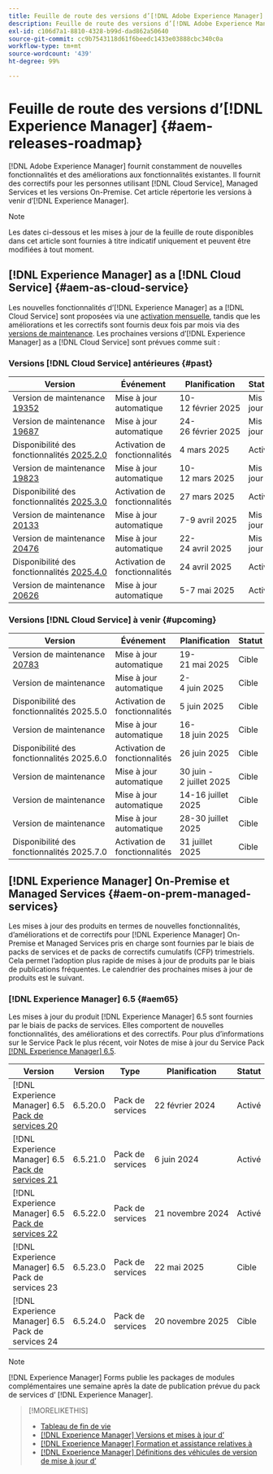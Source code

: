 ```yaml
---
title: Feuille de route des versions d’[!DNL Adobe Experience Manager]
description: Feuille de route des versions d’[!DNL Adobe Experience Manager]
exl-id: c106d7a1-8810-4328-b99d-dad862a50640
source-git-commit: cc9b7543118d61f6beedc1433e03888cbc340c0a
workflow-type: tm+mt
source-wordcount: '439'
ht-degree: 99%

---
```



# Feuille de route des versions d’[!DNL Experience Manager] {#aem-releases-roadmap}

[!DNL Adobe Experience Manager] fournit constamment de nouvelles fonctionnalités et des améliorations aux fonctionnalités existantes. Il fournit des correctifs pour les personnes utilisant [!DNL Cloud Service], Managed Services et les versions On-Premise. Cet article répertorie les versions à venir d’[!DNL Experience Manager].

>[!NOTE]
>
>Les dates ci-dessous et les mises à jour de la feuille de route disponibles dans cet article sont fournies à titre indicatif uniquement et peuvent être modifiées à tout moment.

## [!DNL Experience Manager] as a [!DNL Cloud Service] {#aem-as-cloud-service}

Les nouvelles fonctionnalités d’[!DNL Experience Manager] as a [!DNL Cloud Service] sont proposées via une [activation mensuelle](https://experienceleague.adobe.com/fr/docs/experience-manager-cloud-service/content/release-notes/release-notes/release-notes-current), tandis que les améliorations et les correctifs sont fournis deux fois par mois via des [versions de maintenance](https://experienceleague.adobe.com/fr/docs/experience-manager-cloud-service/content/release-notes/maintenance/latest).
Les prochaines versions d’[!DNL Experience Manager] as a [!DNL Cloud Service] sont prévues comme suit :

### Versions [!DNL Cloud Service] antérieures {#past}

| Version | Événement | Planification | Statut |
|---|---|---|---|
| Version de maintenance [19352](https://experienceleague.adobe.com/fr/docs/experience-manager-cloud-service/content/release-notes/maintenance/2025/2025-2-0#19352) | Mise à jour automatique | 10-12 février 2025 | Mis à jour |
| Version de maintenance [19687](https://experienceleague.adobe.com/fr/docs/experience-manager-cloud-service/content/release-notes/maintenance/2025/2025-2-0#19687) | Mise à jour automatique | 24-26 février 2025 | Mis à jour |
| Disponibilité des fonctionnalités [2025.2.0](https://experienceleague.adobe.com/fr/docs/experience-manager-cloud-service/content/release-notes/release-notes/2025/release-notes-2025-2-0) | Activation de fonctionnalités | 4 mars 2025 | Activé |
| Version de maintenance [19823](https://experienceleague.adobe.com/fr/docs/experience-manager-cloud-service/content/release-notes/maintenance/2025/2025-3-0#19823) | Mise à jour automatique | 10-12 mars 2025 | Mis à jour |
| Disponibilité des fonctionnalités [2025.3.0](https://experienceleague.adobe.com/fr/docs/experience-manager-cloud-service/content/release-notes/release-notes/2025/release-notes-2025-3-0) | Activation de fonctionnalités | 27 mars 2025 | Activé |
| Version de maintenance [20133](https://experienceleague.adobe.com/fr/docs/experience-manager-cloud-service/content/release-notes/maintenance/2025/2025-4-0#20133) | Mise à jour automatique | 7-9 avril 2025 | Mis à jour |
| Version de maintenance [20476](https://experienceleague.adobe.com/fr/docs/experience-manager-cloud-service/content/release-notes/maintenance/2025/2025-4-0#20476) | Mise à jour automatique | 22-24 avril 2025 | Mis à jour |
| Disponibilité des fonctionnalités [2025.4.0](https://experienceleague.adobe.com/fr/docs/experience-manager-cloud-service/content/release-notes/release-notes/release-notes-current) | Activation de fonctionnalités | 24 avril 2025 | Activé |
| Version de maintenance [20626](https://experienceleague.adobe.com/fr/docs/experience-manager-cloud-service/content/release-notes/maintenance/2025/2025-5-0#20626) | Mise à jour automatique | 5-7 mai 2025 | Activé |

### Versions [!DNL Cloud Service] à venir {#upcoming}

| Version | Événement | Planification | Statut |
|---|---|---|---|
| Version de maintenance [20783](https://experienceleague.adobe.com/fr/docs/experience-manager-cloud-service/content/release-notes/maintenance/latest) | Mise à jour automatique | 19-21 mai 2025 | Cible |
| Version de maintenance | Mise à jour automatique | 2-4 juin 2025 | Cible |
| Disponibilité des fonctionnalités 2025.5.0 | Activation de fonctionnalités | 5 juin 2025 | Cible |
| Version de maintenance | Mise à jour automatique | 16-18 juin 2025 | Cible |
| Disponibilité des fonctionnalités 2025.6.0 | Activation de fonctionnalités | 26 juin 2025 | Cible |
| Version de maintenance | Mise à jour automatique | 30 juin - 2 juillet 2025 | Cible |
| Version de maintenance | Mise à jour automatique | 14-16 juillet 2025 | Cible |
| Version de maintenance | Mise à jour automatique | 28-30 juillet 2025 | Cible |
| Disponibilité des fonctionnalités 2025.7.0 | Activation de fonctionnalités | 31 juillet 2025 | Cible |

## [!DNL Experience Manager] On-Premise et Managed Services {#aem-on-prem-managed-services}

Les mises à jour des produits en termes de nouvelles fonctionnalités, d’améliorations et de correctifs pour [!DNL Experience Manager] On-Premise et Managed Services pris en charge sont fournies par le biais de packs de services et de packs de correctifs cumulatifs (CFP) trimestriels. Cela permet l’adoption plus rapide de mises à jour de produits par le biais de publications fréquentes. Le calendrier des prochaines mises à jour de produits est le suivant.

### [!DNL Experience Manager] 6.5 {#aem65}

Les mises à jour du produit [!DNL Experience Manager] 6.5 sont fournies par le biais de packs de services. Elles comportent de nouvelles fonctionnalités, des améliorations et des correctifs. Pour plus d’informations sur le Service Pack le plus récent, voir Notes de mise à jour du Service Pack [[!DNL Experience Manager] 6.5](https://experienceleague.adobe.com/fr/docs/experience-manager-65/content/release-notes/release-notes).

| Version | Version | Type | Planification | Statut |
|---|---|---|---|---|
| [!DNL Experience Manager] 6.5 [Pack de services 20](https://experienceleague.adobe.com/fr/docs/experience-manager-65/content/release-notes/service-pack/6-5-20) | 6.5.20.0 | Pack de services | 22 février 2024 | Activé |
| [!DNL Experience Manager] 6.5 [Pack de services 21](https://experienceleague.adobe.com/fr/docs/experience-manager-65/content/release-notes/service-pack/6-5-21) | 6.5.21.0 | Pack de services | 6 juin 2024 | Activé |
| [!DNL Experience Manager] 6.5 [Pack de services 22](https://experienceleague.adobe.com/fr/docs/experience-manager-65/content/release-notes/release-notes) | 6.5.22.0 | Pack de services | 21 novembre 2024 | Activé |
| [!DNL Experience Manager] 6.5 Pack de services 23 | 6.5.23.0 | Pack de services | 22 mai 2025 | Cible |
| [!DNL Experience Manager] 6.5 Pack de services 24 | 6.5.24.0 | Pack de services | 20 novembre 2025 | Cible |

>[!NOTE]
>
>[!DNL Experience Manager] Forms publie les packages de modules complémentaires une semaine après la date de publication prévue du pack de services d’ [!DNL Experience Manager].

>[!MORELIKETHIS]
>
>* [Tableau de fin de vie](https://helpx.adobe.com/fr/support/programs/eol-matrix.html)
>* [[!DNL Experience Manager] Versions et mises à jour d’](https://experienceleague.adobe.com/fr/docs/experience-manager-release-information/aem-release-updates/aem-releases-updates)
>* [[!DNL Experience Manager] Formation et assistance relatives à](https://experienceleague.adobe.com/fr/docs/experience-manager-cloud-service)
>* [[!DNL Experience Manager] Définitions des véhicules de version de mise à jour d’](/help/using/update-release-vehicle-definitions.md)
